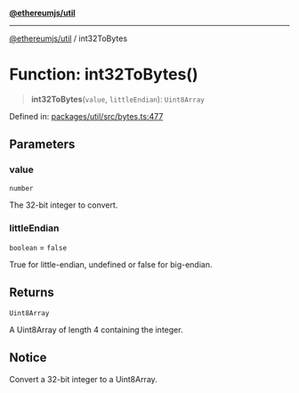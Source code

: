 [**@ethereumjs/util**](../README.md)

***

[@ethereumjs/util](../README.md) / int32ToBytes

# Function: int32ToBytes()

> **int32ToBytes**(`value`, `littleEndian`): `Uint8Array`

Defined in: [packages/util/src/bytes.ts:477](https://github.com/ethereumjs/ethereumjs-monorepo/blob/master/packages/util/src/bytes.ts#L477)

## Parameters

### value

`number`

The 32-bit integer to convert.

### littleEndian

`boolean` = `false`

True for little-endian, undefined or false for big-endian.

## Returns

`Uint8Array`

A Uint8Array of length 4 containing the integer.

## Notice

Convert a 32-bit integer to a Uint8Array.
